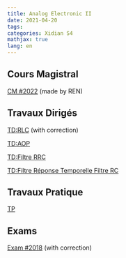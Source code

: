 ```yaml
---
title: Analog Electronic II
date: 2021-04-20
tags:
categories: Xidian S4
mathjax: true
lang: en
---
```


## Cours Magistral

[CM #2022](https://kjle.github.io/files/XidianS4/AnalogElec_CM2022.pdf) (made by REN)

## Travaux Dirigés

[TD:RLC](https://kjle.github.io/files/XidianS4/AnalogElec_TD_RLC.pdf) (with correction)

[TD:AOP](https://kjle.github.io/files/XidianS4/AnalogElec_TD_AOP.pdf)

[TD:Filtre RRC](https://kjle.github.io/files/XidianS4/AnalogElec_TD_RRC.pdf)

[TD:Filtre Réponse Temporelle Filtre RC](https://kjle.github.io/files/XidianS4/AnalogElec_TD_RTFRC.pdf)

## Travaux Pratique

[TP](https://kjle.github.io/files/XidianS4/AnalogElec_TP.pdf)

## Exams

[Exam #2018](https://kjle.github.io/files/XidianS4/AnalogElec_Exam2018.pdf) (with correction)


